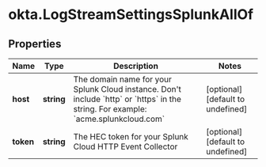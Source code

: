 # okta.LogStreamSettingsSplunkAllOf

## Properties

Name | Type | Description | Notes
------------ | ------------- | ------------- | -------------
**host** | **string** | The domain name for your Splunk Cloud instance. Don&#39;t include &#x60;http&#x60; or &#x60;https&#x60; in the string. For example: &#x60;acme.splunkcloud.com&#x60; | [optional] [default to undefined]
**token** | **string** | The HEC token for your Splunk Cloud HTTP Event Collector | [optional] [default to undefined]

